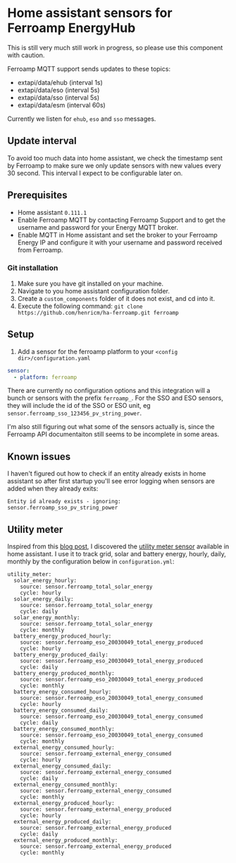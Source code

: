 # Home assistant sensors for Ferroamp EnergyHub
This is still very much still work in progress, so please use this component with caution.

Ferroamp MQTT support sends updates to these topics:

 * extapi/data/ehub (interval 1s)
 * extapi/data/eso (interval 5s)
 * extapi/data/sso (interval 5s)
 * extapi/data/esm (interval 60s)

Currently we listen for `ehub`, `eso` and `sso` messages. 

## Update interval

To avoid too much data into home assistant, we check the timestamp sent by Ferroamp to make sure we only update sensors with new values every 30 second. This interval I expect to be configurable later on.

## Prerequisites
- Home assistant `0.111.1`
- Enable Ferroamp MQTT by contacting Ferroamp Support and to get the username and password for your Energy MQTT broker.
- Enable MQTT in Home assistant and set the broker to your Ferroamp Energy IP and configure it with your username and password received from Ferroamp.

### Git installation

1. Make sure you have git installed on your machine.
2. Navigate to you home assistant configuration folder.
3. Create a `custom_components` folder of it does not exist, and cd into it.
4. Execute the following command: `git clone https://github.com/henricm/ha-ferroamp.git ferroamp`

## Setup

1. Add a sensor for the ferroamp platform to your `<config dir>/configuration.yaml`

```yaml
sensor:
  - platform: ferroamp
```

There are currently no configuration options and this integration will a bunch or sensors with the prefix `ferroamp_`. For the SSO and ESO sensors, they will include the id of the SSO or ESO unit, eg `sensor.ferroamp_sso_123456_pv_string_power`. 

I'm also still figuring out what some of the sensors actually is, since the Ferroamp API documentaiton still seems to be incomplete in some areas.

## Known issues

I haven't figured out how to check if an entity already exists in home assistant so after first startup you'll see error logging when sensors are added when they already exits:
```
Entity id already exists - ignoring: sensor.ferroamp_sso_pv_string_power
```

## Utility meter

Inspired from this [blog post](https://www.planet4.se/home-assistant-and-solar-panel-dashboards/), I discovered the [utility meter sensor](https://www.home-assistant.io/integrations/utility_meter/) available in home assistant. I use it to track grid, solar and battery energy, hourly, daily, monthly by the configuration below in `configuration.yml`:

```
utility_meter:
  solar_energy_hourly:
    source: sensor.ferroamp_total_solar_energy
    cycle: hourly
  solar_energy_daily:
    source: sensor.ferroamp_total_solar_energy
    cycle: daily
  solar_energy_monthly:
    source: sensor.ferroamp_total_solar_energy
    cycle: monthly
  battery_energy_produced_hourly:
    source: sensor.ferroamp_eso_20030049_total_energy_produced
    cycle: hourly
  battery_energy_produced_daily:
    source: sensor.ferroamp_eso_20030049_total_energy_produced
    cycle: daily
  battery_energy_produced_monthly:
    source: sensor.ferroamp_eso_20030049_total_energy_produced
    cycle: monthly
  battery_energy_consumed_hourly:
    source: sensor.ferroamp_eso_20030049_total_energy_consumed
    cycle: hourly
  battery_energy_consumed_daily:
    source: sensor.ferroamp_eso_20030049_total_energy_consumed
    cycle: daily
  battery_energy_consumed_monthly:
    source: sensor.ferroamp_eso_20030049_total_energy_consumed
    cycle: monthly
  external_energy_consumed_hourly:
    source: sensor.ferroamp_external_energy_consumed
    cycle: hourly
  external_energy_consumed_daily:
    source: sensor.ferroamp_external_energy_consumed
    cycle: daily
  external_energy_consumed_monthly:
    source: sensor.ferroamp_external_energy_consumed
    cycle: monthly
  external_energy_produced_hourly:
    source: sensor.ferroamp_external_energy_produced
    cycle: hourly
  external_energy_produced_daily:
    source: sensor.ferroamp_external_energy_produced
    cycle: daily
  external_energy_produced_monthly:
    source: sensor.ferroamp_external_energy_produced
    cycle: monthly   
 ```
